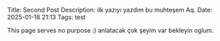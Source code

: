 Title: Second Post
Description: ilk yazıyı yazdım bu muhteşem Aq.
Date: 2025-01-18 21:13
Tags: test


This page serves no purpose :) anlatacak çok şeyim var bekleyin oglum.


